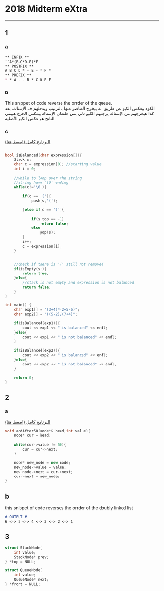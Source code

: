 # 2018 Midterm eXtra
---

##  1
### a
```markdown
** INFIX **
``A*(B-C*D-E)*F
** POSTFIX **
A B C D * - E - * F *
** PREFIX **
* * A - - B * C D E F
```

### b
This snippet of code reverse the orrder of the queue.    
الكود بيعكس الكيو عن طريق انة بيخرج العناصر منها بالترتيب ويدخلهم ف الإستاك. بعد كدا هيخرجهم من الإستاك يرجعهم الكيو تاني بس علشان الإستاك بيعكس الخرج هيبقي الناتج هو عكس الكيو الأصلية

### c

[للبرنامج كامل (اضغط هنا)](/isBalanced.cpp) 

```cpp

bool isBalanced(char expression[]){
    Stack s;
    char c = expression[0]; //starting value
    int i = 0;
    
    //while to loop over the string
    //string have '\0' ending
    while(c!='\0'){
        
        if(c == '('){
            push(s,'(');
        
        }else if(c == ')'){
            
            if(s.top == -1)
                return false;
            else
                pop(s);
        }
        i++;
        c = expression[i];
    }
    
    
    //check if there is '(' still not removed
    if(isEmpty(s)){
        return true;
    }else{
        //stack is not empty and expression is not balanced
        return false;
    }
}

int main() {
    char exp1[] = "(3+4)*(2+5-6)";
    char exp2[] = "((5-2)/(7+4)";
    
    if(isBalanced(exp1)){
        cout << exp1 << " is balanced" << endl;
    }else{
        cout << exp1 << " is not balanced" << endl;
    }
    
    if(isBalanced(exp2)){
        cout << exp2 << " is balanced" << endl;
    }else{
        cout << exp2 << " is not balanced" << endl;
    }

    return 0;
}
```

## 2

### a

[للبرنامج كامل (اضغط هنا)](./addAfter50.cpp) 

```cpp
void addAfter50(node*& head,int value){
    node* cur = head;
    
    while(cur->value != 50){
        cur = cur->next;
    }
    
    node* new_node = new node;
    new_node->value = value;
    new_node->next = cur->next;
    cur->next = new_node;
}
```

## b
this snippet of code reverses the orrder of the doubly linked list

```markdown
# OUTPUT #
6 <-> 5 <-> 4 <-> 3 <-> 2 <-> 1
```

## 3
```cpp
struct StackNode{
    int value;
    StackNode* prev;
} *top = NULL;

struct QueueNode{
    int value;
    QueueNode* next;
} *front = NULL;
``` 